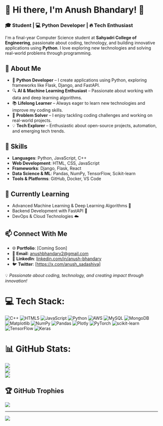 # 👋 Hi there, I'm Anush Bhandary! 🚀

### 🎓 Student | 💻 Python Developer | 🔥 Tech Enthusiast

I'm a final-year Computer Science student at **Sahyadri College of Engineering**, passionate about coding, technology, and building innovative applications using **Python**. I love exploring new technologies and solving real-world problems through programming.

## 🚀 About Me
- 🐍 **Python Developer** – I create applications using Python, exploring frameworks like Flask, Django, and FastAPI.
- 🔍 **AI & Machine Learning Enthusiast** – Passionate about working with data and deep learning algorithms.
- 📚 **Lifelong Learner** – Always eager to learn new technologies and improve my coding skills.
- 🎯 **Problem Solver** – I enjoy tackling coding challenges and working on real-world projects.
- 💡 **Tech Explorer** – Enthusiastic about open-source projects, automation, and emerging tech trends.

## 📌 Skills
- **Languages**: Python, JavaScript, C++
- **Web Development**: HTML, CSS, JavaScript
- **Frameworks**: Django, Flask, React
- **Data Science & ML**: Pandas, NumPy, TensorFlow, Scikit-learn
- **Tools & Platforms**: GitHub, Docker, VS Code

## 🌱 Currently Learning
- Advanced Machine Learning & Deep Learning Algorithms 🤖
- Backend Development with FastAPI 🚀
- DevOps & Cloud Technologies ☁️

## 📫 Connect With Me
- 🌐 **Portfolio**: [Coming Soon]
- 📩 **Email**: anushbhandary2@gmail.com
- 🔗 **LinkedIn**: [linkedin.com/in/anush-bhandary](http://www.linkedin.com/in/anushs-509847227)
- 🐦 **Twitter**: [https://x.com/anush_sadashiva]

💡 *Passionate about coding, technology, and creating impact through innovation!* 


# 💻 Tech Stack:
![C++](https://img.shields.io/badge/c++-%2300599C.svg?style=for-the-badge&logo=c%2B%2B&logoColor=white) ![HTML5](https://img.shields.io/badge/html5-%23E34F26.svg?style=for-the-badge&logo=html5&logoColor=white) ![JavaScript](https://img.shields.io/badge/javascript-%23323330.svg?style=for-the-badge&logo=javascript&logoColor=%23F7DF1E) ![Python](https://img.shields.io/badge/python-3670A0?style=for-the-badge&logo=python&logoColor=ffdd54) ![AWS](https://img.shields.io/badge/AWS-%23FF9900.svg?style=for-the-badge&logo=amazon-aws&logoColor=white) ![MySQL](https://img.shields.io/badge/mysql-4479A1.svg?style=for-the-badge&logo=mysql&logoColor=white) ![MongoDB](https://img.shields.io/badge/MongoDB-%234ea94b.svg?style=for-the-badge&logo=mongodb&logoColor=white) ![Matplotlib](https://img.shields.io/badge/Matplotlib-%23ffffff.svg?style=for-the-badge&logo=Matplotlib&logoColor=black) ![NumPy](https://img.shields.io/badge/numpy-%23013243.svg?style=for-the-badge&logo=numpy&logoColor=white) ![Pandas](https://img.shields.io/badge/pandas-%23150458.svg?style=for-the-badge&logo=pandas&logoColor=white) ![Plotly](https://img.shields.io/badge/Plotly-%233F4F75.svg?style=for-the-badge&logo=plotly&logoColor=white) ![PyTorch](https://img.shields.io/badge/PyTorch-%23EE4C2C.svg?style=for-the-badge&logo=PyTorch&logoColor=white) ![scikit-learn](https://img.shields.io/badge/scikit--learn-%23F7931E.svg?style=for-the-badge&logo=scikit-learn&logoColor=white) ![TensorFlow](https://img.shields.io/badge/TensorFlow-%23FF6F00.svg?style=for-the-badge&logo=TensorFlow&logoColor=white) ![Keras](https://img.shields.io/badge/Keras-%23D00000.svg?style=for-the-badge&logo=Keras&logoColor=white)
# 📊 GitHub Stats:
![](https://github-readme-stats.vercel.app/api?username=anush-bhandary&theme=merko&hide_border=true&include_all_commits=true&count_private=false)<br/>
![](https://nirzak-streak-stats.vercel.app/?user=anush-bhandary&theme=merko&hide_border=true)<br/>
![](https://github-readme-stats.vercel.app/api/top-langs/?username=anush-bhandary&theme=merko&hide_border=true&include_all_commits=true&count_private=false&layout=compact)

## 🏆 GitHub Trophies
![](https://github-profile-trophy.vercel.app/?username=anush-bhandary&theme=radical&no-frame=false&no-bg=true&margin-w=4)

---
[![](https://visitcount.itsvg.in/api?id=anush-bhandary&icon=0&color=11)](https://visitcount.itsvg.in)

<!-- Proudly created with GPRM ( https://gprm.itsvg.in ) -->

